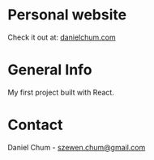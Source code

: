 # Personal website
Check it out at: [danielchum.com](http://danielchum.com)

# General Info
My first project built with React.

# Contact
Daniel Chum - szewen.chum@gmail.com
